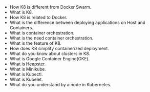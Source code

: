 - How K8 is different from Docker Swarm.
- What is K8.
- How K8 is related to Docker.
- What is the difference between deploying applications on Host and Containers.
- What is container orchestration.
- What is the need container orchestration.
- What is the feature of K8.
- How does K8 simplify containerized deployment.
- What do you know about clusters in K8.
- What is Google Container Engine(GKE).
- What is Heapster.
- What is Minikube.
- What is Kubectl.
- What is Kubelet.
- What do you understand by a node in Kubernetes. 
